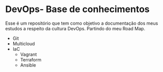 # DevOps- Base de conhecimentos

Esse é um repositório que tem como objetivo a documentação dos meus estudos a respeito da cultura DevOps. 
Partindo do meu Road Map.
- Git
- Multicloud
- IaC
  - Vagrant 
  - Terraform
  - Ansible
